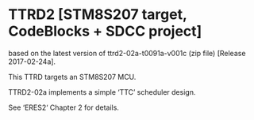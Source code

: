 # TTRD2 [STM8S207 target, CodeBlocks + SDCC project]
based on the latest version of ttrd2-02a-t0091a-v001c (zip file) [Release 2017-02-24a].

This TTRD targets an STM8S207 MCU.

TTRD2-02a implements a simple ‘TTC’ scheduler design.

See ‘ERES2‘ Chapter 2 for details.
